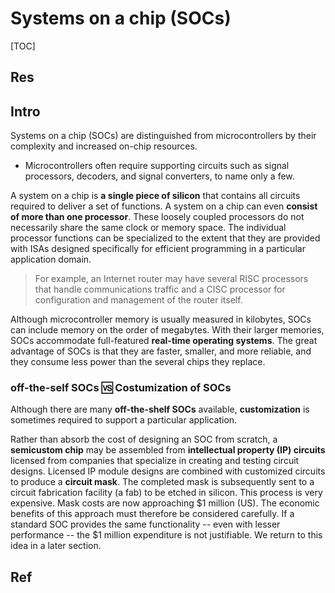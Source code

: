 # Systems on a chip (SOCs)

[TOC]



## Res


## Intro
Systems on a chip (SOCs) are distinguished from microcontrollers by their complexity and increased on-chip resources.

- Microcontrollers often require supporting circuits such as signal processors, decoders, and signal converters, to name only a few.

A system on a chip is **a single piece of silicon** that contains all circuits required to deliver a set of functions. A system on a chip can even **consist of more than one processor**. These loosely coupled processors do not necessarily share the same clock or memory space. The individual processor functions can be specialized to the extent that they are provided with ISAs designed specifically for efficient programming in a particular application domain. 

> For example, an Internet router may have several RISC processors that handle communications traffic and a CISC processor for configuration and management of the router itself.

Although microcontroller memory is usually measured in kilobytes, SOCs can include memory on the order of megabytes. With their larger memories, SOCs accommodate full-featured **real-time operating systems**. The great advantage of SOCs is that they are faster, smaller, and more reliable, and they consume less power than the several chips they replace.


### off-the-self SOCs 🆚 Costumization of SOCs
Although there are many **off-the-shelf SOCs** available, **customization** is sometimes required to support a particular application.

Rather than absorb the cost of designing an SOC from scratch, a **semicustom chip** may be assembled from **intellectual property (IP) circuits** licensed from companies that specialize in creating and testing circuit designs. Licensed IP module designs are combined with customized circuits to produce a **circuit mask**. The completed mask is subsequently sent to a circuit fabrication facility (a fab) to be etched in silicon. This process is very expensive. Mask costs are now approaching $1 million (US). The economic benefits of this approach must therefore be considered carefully. If a standard SOC provides the same functionality -- even with lesser performance -- the $1 million expenditure is not justifiable. We return to this idea in a later section.


## Ref

